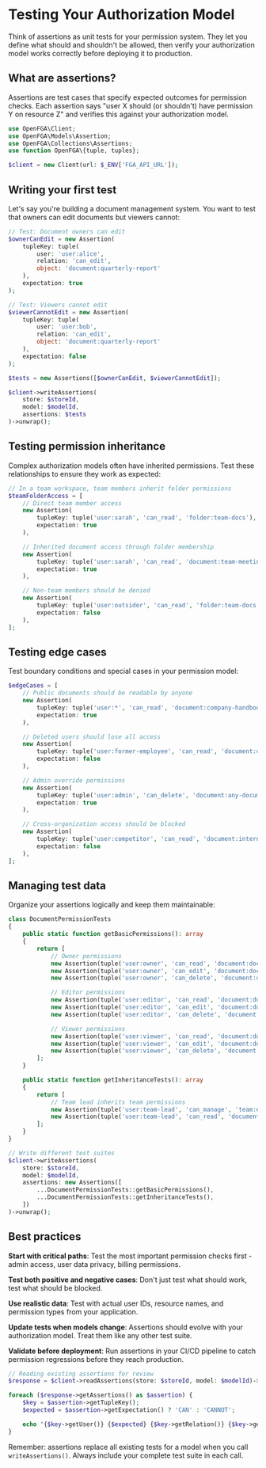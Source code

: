 # Testing Your Authorization Model

Think of assertions as unit tests for your permission system. They let you define what should and shouldn't be allowed, then verify your authorization model works correctly before deploying it to production.

## What are assertions?

Assertions are test cases that specify expected outcomes for permission checks. Each assertion says "user X should (or shouldn't) have permission Y on resource Z" and verifies this against your authorization model.

```php
use OpenFGA\Client;
use OpenFGA\Models\Assertion;
use OpenFGA\Collections\Assertions;
use function OpenFGA\{tuple, tuples};

$client = new Client(url: $_ENV['FGA_API_URL']);
```

## Writing your first test

Let's say you're building a document management system. You want to test that owners can edit documents but viewers cannot:

```php
// Test: Document owners can edit
$ownerCanEdit = new Assertion(
    tupleKey: tuple(
        user: 'user:alice',
        relation: 'can_edit',
        object: 'document:quarterly-report'
    ),
    expectation: true
);

// Test: Viewers cannot edit
$viewerCannotEdit = new Assertion(
    tupleKey: tuple(
        user: 'user:bob',
        relation: 'can_edit',
        object: 'document:quarterly-report'
    ),
    expectation: false
);

$tests = new Assertions([$ownerCanEdit, $viewerCannotEdit]);

$client->writeAssertions(
    store: $storeId,
    model: $modelId,
    assertions: $tests
)->unwrap();
```

## Testing permission inheritance

Complex authorization models often have inherited permissions. Test these relationships to ensure they work as expected:

```php
// In a team workspace, team members inherit folder permissions
$teamFolderAccess = [
    // Direct team member access
    new Assertion(
        tupleKey: tuple('user:sarah', 'can_read', 'folder:team-docs'),
        expectation: true
    ),

    // Inherited document access through folder membership
    new Assertion(
        tupleKey: tuple('user:sarah', 'can_read', 'document:team-meeting-notes'),
        expectation: true
    ),

    // Non-team members should be denied
    new Assertion(
        tupleKey: tuple('user:outsider', 'can_read', 'folder:team-docs'),
        expectation: false
    ),
];
```

## Testing edge cases

Test boundary conditions and special cases in your permission model:

```php
$edgeCases = [
    // Public documents should be readable by anyone
    new Assertion(
        tupleKey: tuple('user:*', 'can_read', 'document:company-handbook'),
        expectation: true
    ),

    // Deleted users should lose all access
    new Assertion(
        tupleKey: tuple('user:former-employee', 'can_read', 'document:confidential'),
        expectation: false
    ),

    // Admin override permissions
    new Assertion(
        tupleKey: tuple('user:admin', 'can_delete', 'document:any-document'),
        expectation: true
    ),

    // Cross-organization access should be blocked
    new Assertion(
        tupleKey: tuple('user:competitor', 'can_read', 'document:internal-strategy'),
        expectation: false
    ),
];
```

## Managing test data

Organize your assertions logically and keep them maintainable:

```php
class DocumentPermissionTests
{
    public static function getBasicPermissions(): array
    {
        return [
            // Owner permissions
            new Assertion(tuple('user:owner', 'can_read', 'document:doc1'), true),
            new Assertion(tuple('user:owner', 'can_edit', 'document:doc1'), true),
            new Assertion(tuple('user:owner', 'can_delete', 'document:doc1'), true),

            // Editor permissions
            new Assertion(tuple('user:editor', 'can_read', 'document:doc1'), true),
            new Assertion(tuple('user:editor', 'can_edit', 'document:doc1'), true),
            new Assertion(tuple('user:editor', 'can_delete', 'document:doc1'), false),

            // Viewer permissions
            new Assertion(tuple('user:viewer', 'can_read', 'document:doc1'), true),
            new Assertion(tuple('user:viewer', 'can_edit', 'document:doc1'), false),
            new Assertion(tuple('user:viewer', 'can_delete', 'document:doc1'), false),
        ];
    }

    public static function getInheritanceTests(): array
    {
        return [
            // Team lead inherits team permissions
            new Assertion(tuple('user:team-lead', 'can_manage', 'team:engineering'), true),
            new Assertion(tuple('user:team-lead', 'can_read', 'document:team-roadmap'), true),
        ];
    }
}

// Write different test suites
$client->writeAssertions(
    store: $storeId,
    model: $modelId,
    assertions: new Assertions([
        ...DocumentPermissionTests::getBasicPermissions(),
        ...DocumentPermissionTests::getInheritanceTests(),
    ])
)->unwrap();
```

## Best practices

**Start with critical paths**: Test the most important permission checks first - admin access, user data privacy, billing permissions.

**Test both positive and negative cases**: Don't just test what should work, test what should be blocked.

**Use realistic data**: Test with actual user IDs, resource names, and permission types from your application.

**Update tests when models change**: Assertions should evolve with your authorization model. Treat them like any other test suite.

**Validate before deployment**: Run assertions in your CI/CD pipeline to catch permission regressions before they reach production.

```php
// Reading existing assertions for review
$response = $client->readAssertions(store: $storeId, model: $modelId)->unwrap();

foreach ($response->getAssertions() as $assertion) {
    $key = $assertion->getTupleKey();
    $expected = $assertion->getExpectation() ? 'CAN' : 'CANNOT';

    echo "{$key->getUser()} {$expected} {$key->getRelation()} {$key->getObject()}\n";
}
```

Remember: assertions replace all existing tests for a model when you call `writeAssertions()`. Always include your complete test suite in each call.
